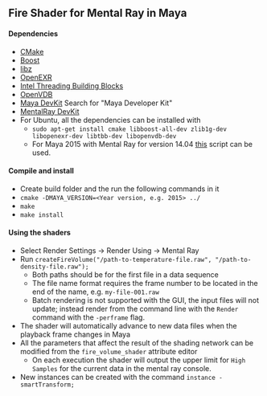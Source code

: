Fire Shader for Mental Ray in Maya
-----------
#### Dependencies
* [CMake](http://www.cmake.org/)
* [Boost](www.boost.org)
* [libz](zlib.net)
* [OpenEXR](www.openexr.com)
* [Intel Threading Building Blocks](threadingbuildingblocks.org)
* [OpenVDB](http://www.openvdb.org/)
* [Maya DevKit](https://apps.exchange.autodesk.com/en) Search for "Maya Developer Kit"
* [MentalRay DevKit](http://knowledge.autodesk.com/support/maya/downloads/caas/downloads/content/mental-ray-plugin-for-maya-2016.html)
* For Ubuntu, all the dependencies can be installed with 
  * `sudo apt-get install cmake libboost-all-dev zlib1g-dev libopenexr-dev libtbb-dev libopenvdb-dev`
  * For Maya 2015 with Mental Ray for version 14.04 [this](https://gist.github.com/Garoe/859324436d1273aa56ff) script can be used. 

#### Compile and install
* Create build folder and the run the following commands in it
* ```cmake -DMAYA_VERSION=<Year version, e.g. 2015> ../```
* ```make```
* ```make install```

#### Using the shaders
* Select Render Settings -> Render Using -> Mental Ray
* Run ```createFireVolume("/path-to-temperature-file.raw", "/path-to-density-file.raw");```
  * Both paths should be for the first file in a data sequence
  * The file name format requires the frame number to be located in the end of the name, e.g. ```my-file-001.raw```
  * Batch rendering is not supported with the GUI, the input files will not update; instead render from the command line with the ```Render``` command with the ```-perframe``` flag.
* The shader will automatically advance to new data files when the playback frame changes in Maya
* All the parameters that affect the result of the shading network can be modified from the ```fire_volume_shader``` attribute editor
  * On each execution the shader will output the upper limit for ```High Samples``` for the current data in the mental ray console.
* New instances can be created with the command ```instance -smartTransform;```
